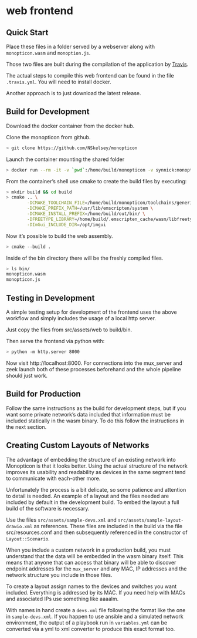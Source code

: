 # web frontend

## Quick Start

Place these files in a folder served by a webserver along with `monopticon.wasm` and `monoption.js`.

Those two files are built during the compilation of the application by [Travis](https://travis-ci.org/github/NSkelsey/monopticon).

The actual steps to compile this web frontend can be found in the file `.travis.yml`. You will need to install docker.

Another approach is to just download the latest release.

## Build for Development

Download the docker container from the docker hub.

Clone the monopticon from github.
```bash
> git clone https://github.com/NSkelsey/monopticon
```


Launch the container mounting the shared folder

```bash
> docker run --rm -it -v `pwd`:/home/build/monopticon -v synnick:monopticon-latest bash
```


From the container’s shell use cmake to create the build files by executing:

```bash
> mkdir build && cd build
> cmake .. \
        -DCMAKE_TOOLCHAIN_FILE=/home/build/monopticon/toolchains/generic/Emscripten-wasm.cmake \
        -DCMAKE_PREFIX_PATH=/usr/lib/emscripten/system \
        -DCMAKE_INSTALL_PREFIX=/home/build/out/bin/ \
        -DFREETYPE_LIBRARY=/home/build/.emscripten_cache/wasm/libfreetype.a \
        -DImGui_INCLUDE_DIR=/opt/imgui
```

Now it’s possible to build the web assembly.

```bash
> cmake --build .
```


Inside of the bin directory there will be the freshly compiled files.

```bash
> ls bin/
monopticon.wasm
monopticon.js
```


## Testing in Development

A simple testing setup for development of the frontend uses the above workflow and simply includes the usage of a local http server.

Just copy the files from src/assets/web to build/bin.

Then serve the frontend via python with:

```bash
> python -m http.server 8000
```

Now visit http://localhost:8000. For connections into the mux_server and zeek launch both of these processes beforehand and the whole pipeline should just work.

## Build for Production

Follow the same instructions as the build for development steps, but if you want some private network’s data included that information must be included statically in the wasm binary. To do this follow the instructions in the next section. 



## Creating Custom Layouts of Networks

The advantage of embedding the structure of an existing network into Monopticon is that it looks better. Using the actual structure of the network improves its usability and readability as devices in the same segment tend to communicate with each-other more.

Unfortunately the process is a bit delicate, so some patience and attention to detail is needed. An example of a layout and the files needed are included by default in the development build. To embed the layout a full build of the software is necessary.

Use the files `src/assets/sample-devs.xml` and `src/assets/sample-layout-drawio.xml` as references. These files are included in the build via the file src/resources.conf and then subsequently referenced in the constructor of `Layout::Scenario`.

When you include a custom network in a production build, you must understand that the data will be embedded in the wasm binary itself. This means that anyone that can access that binary will be able to discover endpoint addresses for the `mux_server` and any MAC, IP addresses and the network structure you include in those files.

To create a layout assign names to the devices and switches you want included. Everything is addressed by its MAC. If you need help with MACs and associated IPs use something like aaaalm.

With names in hand create a `devs.xml` file following the format like the one in `sample-devs.xml`. If you happen to use ansible and a simulated network environment, the output of a playbook run in `variables.yml` can be converted via a yml to xml converter to produce this exact format too.
